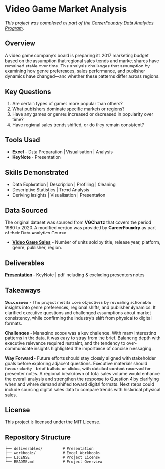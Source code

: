 # Video Game Market Analysis

*This project was completed as part of the [CareerFoundry Data Analytics Program](https://careerfoundry.com/en/courses/become-a-data-analyst/).*


## Overview

A video game company’s board is preparing its 2017 marketing budget based on the assumption that regional sales trends and market shares have remained stable over time. This analysis challenges that assumption by examining how genre preferences, sales performance, and publisher dynamics have changed—and whether these patterns differ across regions.


## Key Questions

1. Are certain types of games more popular than others?
2. What publishers dominate specific markets or regions?
3. Have any games or genres increased or decreased in popularity over time?
4. Have regional sales trends shifted, or do they remain consistent?


## Tools Used 

- **Excel** - Data Preparation | Visualisation | Analysis
- **KeyNote** - Presentation


## Skills Demonstrated

- Data Exploration | Description | Profiling | Cleaning
- Descriptive Statistics | Trend Analysis
- Deriving Insights | Visualisation | Presentation


## Data Sourced

The original dataset was sourced from **VGChartz** that covers the period 1980 to 2020. A modified version was provided by **CareerFoundry** as part of their Data Analytics Course. 

- [**Video Game Sales**](https://coach-courses-us.s3.amazonaws.com/public/courses/intro-to-data/E4/vgsales_dirty.xlsx) - Number of units sold by title, release year, platform, genre, publisher, region.


## Deliverables

[**Presentation**](https://github.com/davidgriesel/01-video-game-market-analysis/tree/main/deliverables) - KeyNote | pdf including & excluding presenters notes


## Takeaways

**Successes** - The project met its core objectives by revealing actionable insights into genre preferences, regional shifts, and publisher dynamics. It clarified executive questions and challenged assumptions about market consistency, while confirming the industry’s shift from physical to digital formats.

**Challenges** - Managing scope was a key challenge. With many interesting patterns in the data, it was easy to stray from the brief. Balancing depth with executive relevance required restraint, and the tendency to over-communicate insights highlighted the importance of concise messaging.

**Way Forward** - Future efforts should stay closely aligned with stakeholder goals before exploring adjacent questions. Executive materials should favour clarity—brief bullets on slides, with detailed context reserved for presenter notes.
A regional breakdown of total sales volume would enhance the overall analysis and strengthen the response to Question 4 by clarifying when and where demand shifted toward digital formats.
Next steps could include sourcing digital sales data to compare trends with historical physical sales. 


## License

This project is licensed under the MIT License.


## Repository Structure

```text
├── deliverables/         # Presentation
├── workbooks/            # Excel Workbooks
├── LICENSE               # Project License
└── README.md             # Project Overview
